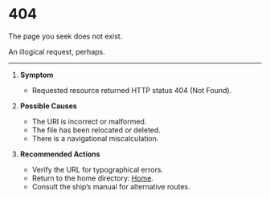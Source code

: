 <!--
  Filename: 404.md
  Authored by: Commander Spock, Science Officer, USS Enterprise
  Date: Stardate 9523.4
-->

# 404

The page you seek does not exist.

An illogical request, perhaps.

---

1. **Symptom**
   - Requested resource returned HTTP status 404 (Not Found).

2. **Possible Causes**
   - The URI is incorrect or malformed.
   - The file has been relocated or deleted.
   - There is a navigational miscalculation.

3. **Recommended Actions**
   - Verify the URL for typographical errors.
   - Return to the home directory: [Home](/).
   - Consult the ship’s manual for alternative routes.
